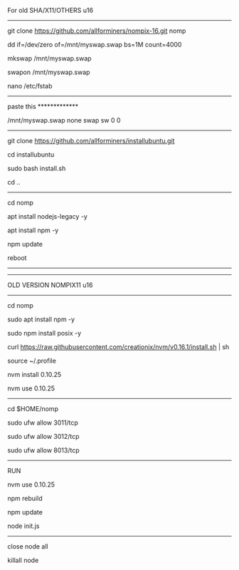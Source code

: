 For old SHA/X11/OTHERS u16
______________________________________________________

git clone https://github.com/allforminers/nompix-16.git nomp

dd if=/dev/zero of=/mnt/myswap.swap bs=1M count=4000

mkswap /mnt/myswap.swap

swapon /mnt/myswap.swap

nano /etc/fstab

______________________________________________________


paste this *************

/mnt/myswap.swap none swap sw 0 0

______________________________________________________


git clone https://github.com/allforminers/installubuntu.git

cd installubuntu

sudo bash install.sh

cd ..

----------------------------------------------------------

cd nomp

apt install nodejs-legacy -y

apt install npm -y

npm update

reboot

----------------------------------------------------------
__________________________________________________

OLD VERSION NOMPIX11 u16
______________________________________________________

cd nomp

sudo apt install npm -y

sudo npm install posix -y

curl https://raw.githubusercontent.com/creationix/nvm/v0.16.1/install.sh | sh

source ~/.profile

nvm install 0.10.25

nvm use 0.10.25

---------------------------------------


cd $HOME/nomp

sudo ufw allow 3011/tcp

sudo ufw allow 3012/tcp

sudo ufw allow 8013/tcp

______________________________________________________
RUN

nvm use 0.10.25

npm rebuild

npm update

node init.js

______________________________________________________

close node all

killall node











